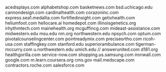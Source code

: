 acedisplays.com
alphabetshop.com
basketnews.com
bsd.uchicago.edu
cannondesign.com
cardinalhealth.com
corazoninc.com
express.sea1.medallia.com
fortifiedinsight.com
getixhealth.com
heliumfoot.com
hellocare.ai
homedepot.com
illinoisgenetics.org
irhythmtech.com
mainehealth.org
mcguffincg.com
mideast-assistance.com
midwestern.edu
msu.edu
nm.org
northwestern.edu
npsych.com
optum.com
pivotalcounselingcenter.com
pointreadymix.com
preciseortho.com
ricoh-usa.com
staffingkey.com
stanford.edu
superiorambulance.com
tigerman-mccurry.com
u.northwestern.edu
umich.edu
//
answerunited.com
d181.org
healthgorilla.com
service-now.com
shopping.us.samsung.com
ironwall.com
google.com
m.learn.coursera.org
cms.gov
mail.medscape.com
contractors.roche.com
salesforce.com
